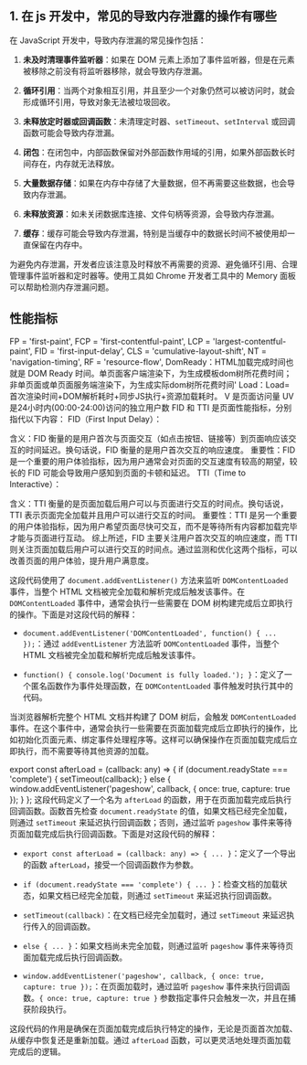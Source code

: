 ## 1. 在 js 开发中，常见的导致内存泄露的操作有哪些

在 JavaScript 开发中，导致内存泄漏的常见操作包括：

1. **未及时清理事件监听器**：如果在 DOM 元素上添加了事件监听器，但是在元素被移除之前没有将监听器移除，就会导致内存泄漏。

2. **循环引用**：当两个对象相互引用，并且至少一个对象仍然可以被访问时，就会形成循环引用，导致对象无法被垃圾回收。

3. **未释放定时器或回调函数**：未清理定时器、`setTimeout`、`setInterval` 或回调函数可能会导致内存泄漏。

4. **闭包**：在闭包中，内部函数保留对外部函数作用域的引用，如果外部函数长时间存在，内存就无法释放。

5. **大量数据存储**：如果在内存中存储了大量数据，但不再需要这些数据，也会导致内存泄漏。

6. **未释放资源**：如未关闭数据库连接、文件句柄等资源，会导致内存泄漏。

7. **缓存**：缓存可能会导致内存泄漏，特别是当缓存中的数据长时间不被使用却一直保留在内存中。

为避免内存泄漏，开发者应该注意及时释放不再需要的资源、避免循环引用、合理管理事件监听器和定时器等。使用工具如 Chrome 开发者工具中的 Memory 面板可以帮助检测内存泄漏问题。

## 性能指标

FP = 'first-paint',
FCP = 'first-contentful-paint',
LCP = 'largest-contentful-paint',
FID = 'first-input-delay',
CLS = 'cumulative-layout-shift',
NT = 'navigation-timing',
RF = 'resource-flow',
DomReady：HTML加载完成时间也就是 DOM Ready 时间。单页面客户端渲染下，为生成模板dom树所花费时间；非单页面或单页面服务端渲染下，为生成实际dom树所花费时间'
Load：Load=首次渲染时间+DOM解析耗时+同步JS执行+资源加载耗时。
V 是页面访问量
UV 是24小时内(00:00-24:00)访问的独立用户数
FID 和 TTI 是页面性能指标，分别指代以下内容：
FID（First Input Delay）：

含义：FID 衡量的是用户首次与页面交互（如点击按钮、链接等）到页面响应该交互的时间延迟。换句话说，FID 衡量的是用户首次交互的响应速度。
重要性：FID 是一个重要的用户体验指标，因为用户通常会对页面的交互速度有较高的期望，较长的 FID 可能会导致用户感知到页面的卡顿和延迟。
TTI（Time to Interactive）：

含义：TTI 衡量的是页面加载后用户可以与页面进行交互的时间点。换句话说，TTI 表示页面完全加载并且用户可以进行交互的时间。
重要性：TTI 是另一个重要的用户体验指标，因为用户希望页面尽快可交互，而不是等待所有内容都加载完毕才能与页面进行互动。
综上所述，FID 主要关注用户首次交互的响应速度，而 TTI 则关注页面加载后用户可以进行交互的时间点。通过监测和优化这两个指标，可以改善页面的用户体验，提升用户满意度。


这段代码使用了 `document.addEventListener()` 方法来监听 `DOMContentLoaded` 事件，当整个 HTML 文档被完全加载和解析完成后触发该事件。在 `DOMContentLoaded` 事件中，通常会执行一些需要在 DOM 树构建完成后立即执行的操作。下面是对这段代码的解释：

- `document.addEventListener('DOMContentLoaded', function() { ... });`：通过 `addEventListener` 方法监听 `DOMContentLoaded` 事件，当整个 HTML 文档被完全加载和解析完成后触发该事件。

- `function() { console.log('Document is fully loaded.'); }`：定义了一个匿名函数作为事件处理函数，在 `DOMContentLoaded` 事件触发时执行其中的代码。

当浏览器解析完整个 HTML 文档并构建了 DOM 树后，会触发 `DOMContentLoaded` 事件。在这个事件中，通常会执行一些需要在页面加载完成后立即执行的操作，比如初始化页面元素、绑定事件处理程序等。这样可以确保操作在页面加载完成后立即执行，而不需要等待其他资源的加载。


export const afterLoad = (callback: any) => {
  if (document.readyState === 'complete') {
    setTimeout(callback);
  } else {
    window.addEventListener('pageshow', callback, { once: true, capture: true });
  }
};
这段代码定义了一个名为 `afterLoad` 的函数，用于在页面加载完成后执行回调函数。函数首先检查 `document.readyState` 的值，如果文档已经完全加载，则通过 `setTimeout` 来延迟执行回调函数；否则，通过监听 `pageshow` 事件来等待页面加载完成后执行回调函数。下面是对这段代码的解释：

- `export const afterLoad = (callback: any) => { ... }`：定义了一个导出的函数 `afterLoad`，接受一个回调函数作为参数。

- `if (document.readyState === 'complete') { ... }`：检查文档的加载状态，如果文档已经完全加载，则通过 `setTimeout` 来延迟执行回调函数。

- `setTimeout(callback)`：在文档已经完全加载时，通过 `setTimeout` 来延迟执行传入的回调函数。

- `else { ... }`：如果文档尚未完全加载，则通过监听 `pageshow` 事件来等待页面加载完成后执行回调函数。

- `window.addEventListener('pageshow', callback, { once: true, capture: true });`：在页面加载时，通过监听 `pageshow` 事件来执行回调函数。`{ once: true, capture: true }` 参数指定事件只会触发一次，并且在捕获阶段执行。

这段代码的作用是确保在页面加载完成后执行特定的操作，无论是页面首次加载、从缓存中恢复还是重新加载。通过 `afterLoad` 函数，可以更灵活地处理页面加载完成后的逻辑。

